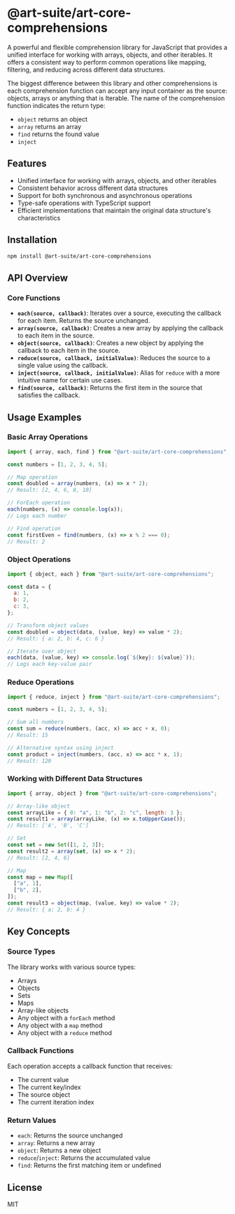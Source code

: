 # @art-suite/art-core-comprehensions

A powerful and flexible comprehension library for JavaScript that provides a unified interface for working with arrays, objects, and other iterables. It offers a consistent way to perform common operations like mapping, filtering, and reducing across different data structures.

The biggest difference between this library and other comprehensions is each comprehension function can accept any input container as the source: objects, arrays or anything that is Iterable. The name of the comprehension function indicates the return type:

- `object` returns an object
- `array` returns an array
- `find` returns the found value
- `inject`

## Features

- Unified interface for working with arrays, objects, and other iterables
- Consistent behavior across different data structures
- Support for both synchronous and asynchronous operations
- Type-safe operations with TypeScript support
- Efficient implementations that maintain the original data structure's characteristics

## Installation

```bash
npm install @art-suite/art-core-comprehensions
```

## API Overview

### Core Functions

- **`each(source, callback)`**: Iterates over a source, executing the callback for each item. Returns the source unchanged.
- **`array(source, callback)`**: Creates a new array by applying the callback to each item in the source.
- **`object(source, callback)`**: Creates a new object by applying the callback to each item in the source.
- **`reduce(source, callback, initialValue)`**: Reduces the source to a single value using the callback.
- **`inject(source, callback, initialValue)`**: Alias for `reduce` with a more intuitive name for certain use cases.
- **`find(source, callback)`**: Returns the first item in the source that satisfies the callback.

## Usage Examples

### Basic Array Operations

```javascript
import { array, each, find } from "@art-suite/art-core-comprehensions";

const numbers = [1, 2, 3, 4, 5];

// Map operation
const doubled = array(numbers, (x) => x * 2);
// Result: [2, 4, 6, 8, 10]

// ForEach operation
each(numbers, (x) => console.log(x));
// Logs each number

// Find operation
const firstEven = find(numbers, (x) => x % 2 === 0);
// Result: 2
```

### Object Operations

```javascript
import { object, each } from "@art-suite/art-core-comprehensions";

const data = {
  a: 1,
  b: 2,
  c: 3,
};

// Transform object values
const doubled = object(data, (value, key) => value * 2);
// Result: { a: 2, b: 4, c: 6 }

// Iterate over object
each(data, (value, key) => console.log(`${key}: ${value}`));
// Logs each key-value pair
```

### Reduce Operations

```javascript
import { reduce, inject } from "@art-suite/art-core-comprehensions";

const numbers = [1, 2, 3, 4, 5];

// Sum all numbers
const sum = reduce(numbers, (acc, x) => acc + x, 0);
// Result: 15

// Alternative syntax using inject
const product = inject(numbers, (acc, x) => acc * x, 1);
// Result: 120
```

### Working with Different Data Structures

```javascript
import { array, object } from "@art-suite/art-core-comprehensions";

// Array-like object
const arrayLike = { 0: "a", 1: "b", 2: "c", length: 3 };
const result1 = array(arrayLike, (x) => x.toUpperCase());
// Result: ['A', 'B', 'C']

// Set
const set = new Set([1, 2, 3]);
const result2 = array(set, (x) => x * 2);
// Result: [2, 4, 6]

// Map
const map = new Map([
  ["a", 1],
  ["b", 2],
]);
const result3 = object(map, (value, key) => value * 2);
// Result: { a: 2, b: 4 }
```

## Key Concepts

### Source Types

The library works with various source types:

- Arrays
- Objects
- Sets
- Maps
- Array-like objects
- Any object with a `forEach` method
- Any object with a `map` method
- Any object with a `reduce` method

### Callback Functions

Each operation accepts a callback function that receives:

- The current value
- The current key/index
- The source object
- The current iteration index

### Return Values

- `each`: Returns the source unchanged
- `array`: Returns a new array
- `object`: Returns a new object
- `reduce`/`inject`: Returns the accumulated value
- `find`: Returns the first matching item or undefined

## License

MIT
